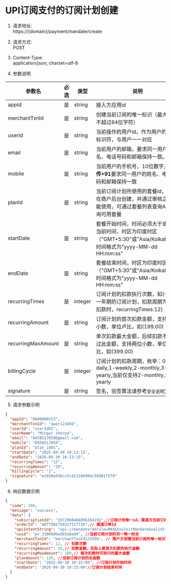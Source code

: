 # UPI订阅支付的订阅计划创建

1. 请求地址:</br>
   https://{domain}/payment/mandate/create


2. 请求方式:</br>
   POST


3. Content-Type:</br>
   application/json; charset=utf-8


4. 参数说明</br>

|参数名|必选|类型| 说明                                                                              |
|--|--|--|---------------------------------------------------------------------------------|
|appId|是|string| 接入方应用id                                                                         |
|merchantTxnId|是|string| 创建当前订阅的唯一标识（最大长度不超过64位字符）                                                       |
|userId|是|string| 当前操作的用户id，作为用户的唯一标识符，与用户一一对应                                                    |
|email|是|string| 当前用户的邮箱，要求同一用户的姓名、电话号码和邮箱保持一致。                                                  |
|mobile|是|string| 当前用户的手机号，10位数字,**不要传+91**要求同一用户的姓名、电话号码和邮箱保持一致                                  |
|planId|是|string| 当前订阅计划所使用的套餐id，需要在商户后台创建，并通过审核之后才能使用，可通过套餐列表查询API查询可用套餐                         |
|startDate|是|string| 套餐开始时间，时间必须大于或等于当前时间，时区为印度时区（"GMT+5:30"或"Asia/Kolkata"）。时间格式为"yyyy-MM-dd HH:mm:ss" |
|endDate|是|string| 套餐结束时间，时区为印度时区（"GMT+5:30"或"Asia/Kolkata"）。时间格式为"yyyy-MM-dd HH:mm:ss"            |
|recurringTimes|是|integer| 订阅计划的扣款执行次数，如(一般一年期的订阅计划，扣款周期为每月扣款时，recurringTimes:12)                          |
|recurringAmount|是|string| 订阅计划的首次扣款金额，支持两位小数，单位卢比，如(199.00)                                                 |
|recurringMaxAmount|是|string| 单次扣款最大金额，后续扣款不能超过此金额，支持两位小数，单位卢比，如(399.00)                                              |
|billingCycle|是|integer| 订阅计划的扣款周期，枚举：0-daily,1-weekly,2-monthly,3-yearly,当前仅支持2-monthly,3-yearly      |
|signature|是|string| 签名，验签算法请参考```安全说明```文档                                                          ||



5. 请求参数示例

```json
{
  "appId": "0000000253",
  "merchantTxnId": "qwer123456",
  "userId": "userId01",
  "userName": "Mingur sherpa",
  "email": "8458517059@gmail.com",
  "mobile": "8458517059",
  "planId": "plan_id01",
  "startDate": "2025-09-30 10:13:15",
  "endDate": "2026-09-30 10:13:15",
  "recurringTimes": "12",
  "recurringAmount": "10",
  "billingCycle": "2",
  "signature": "ec038a938cc5cd1118690dc56981f579"
}
```


6. 响应数据示例
``` json
{
  "code": 200,
  "message": "success",
  "data": {
    "subscriptionId": "1972968484896264192",//订阅计划唯一id，渠道方当前订阅计划的唯一标志，重要数据，请务必保存并关联当前订阅计划
    "orderId": "ARTTXN1759227317716",// 渠道订单Id
    "upiIntentString": "upi://mandate?amrule=MAX&tn=InitMandate&validityend=30092026&mode=04&mn=Artstyle%20Plan%20Mandate&cu=INR&pn=SINEXAUTO1&purpose=14&tid=KJP250545cdace54b2ab31435eef8b01f59&pa=sinexinn@kotakpay&am=120.00&validitystart=30092025&recur=ASPRESENTED&tr=ARTTXN1759227317716&mc=7392&txnType=CREATE&rev=Y", // upi订阅的intent string，可唤醒app授权订阅并付款，亦可生成二维码通过扫码支付
    "uuid": "pv_33868dbadb5a8ad4", //当前订阅计划的另一唯一标志
    "merchantTxnId": "merchantTxnId123456", // 商户方创建当前订阅的唯一标识
    "recurringTimes": 12, // 扣款次数
    "recurringAmount": 10,// 扣款金额，实际上是首次扣款的执行金额
    "recurringMaxAmount": 100,// 每次扣款时可执行的最大金额
    "planAmount": 120, //当前订阅计划的总金额
    "startDate": "2025-09-30 10:15:00", //订阅计划开始时间
    "endDate": "2026-09-30 10:15:00"//订阅计划结束时间
  }
}
```
